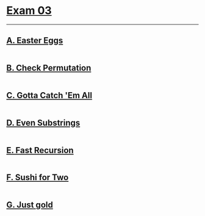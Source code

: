 # [Exam 03](https://codeforces.com/group/yg7WhsFsAp/contest/355507)
---

## [A. Easter Eggs](https://codeforces.com/group/yg7WhsFsAp/contest/355507/problem/A)

```

```

## [B. Check Permutation](https://codeforces.com/group/yg7WhsFsAp/contest/355507/problem/B)

```

```

## [C. Gotta Catch 'Em All](https://codeforces.com/group/yg7WhsFsAp/contest/355507/problem/C)

```

```

## [D. Even Substrings](https://codeforces.com/group/yg7WhsFsAp/contest/355507/problem/D)

```

```

## [E. Fast Recursion](https://codeforces.com/group/yg7WhsFsAp/contest/355507/problem/E)

```

```

## [F. Sushi for Two](https://codeforces.com/group/yg7WhsFsAp/contest/355507/problem/F)

```

```

## [G. Just gold](https://codeforces.com/group/yg7WhsFsAp/contest/355507/problem/G)

```

```







